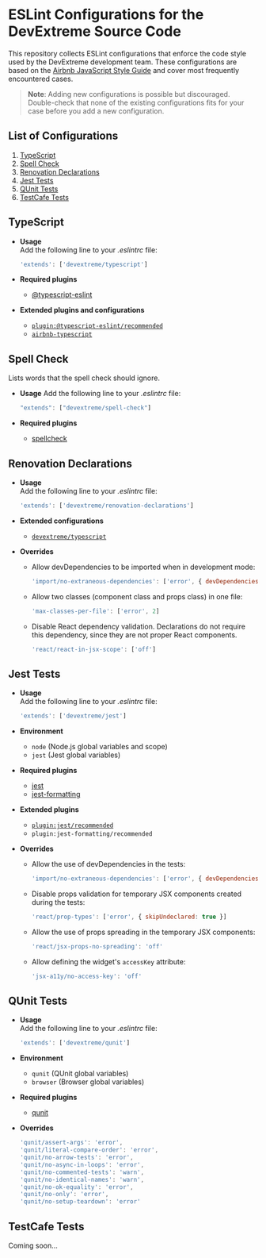 # ESLint Configurations for the DevExtreme Source Code

This repository collects ESLint configurations that enforce the code style used by the DevExtreme development team. These configurations are based on the [Airbnb JavaScript Style Guide](https://github.com/airbnb/javascript) and cover most frequently encountered cases.

> **Note**: Adding new configurations is possible but discouraged. Double-check that none of the existing configurations fits for your case before you add a new configuration.

## List of Configurations

  1. [TypeScript](#typescript)
  1. [Spell Check](#spell-check)
  1. [Renovation Declarations](#renovation-declarations)
  1. [Jest Tests](#jest-tests)
  1. [QUnit Tests](#qunit-tests)
  1. [TestCafe Tests](#testcafe-tests)

## TypeScript

- **Usage**    
    Add the following line to your *.eslintrc* file:
    
    ```javascript
    'extends': ['devextreme/typescript']
    ```

- **Required plugins**
  - [@typescript-eslint](https://github.com/typescript-eslint/typescript-eslint)
  
- **Extended plugins and configurations**
  - [`plugin:@typescript-eslint/recommended`](https://github.com/typescript-eslint/typescript-eslint/tree/master/packages/eslint-plugin#recommended-configs)
  - [`airbnb-typescript`](https://github.com/iamturns/eslint-config-airbnb-typescript)
  
## Spell Check

Lists words that the spell check should ignore.

- **Usage**
    Add the following line to your *.eslintrc* file:
    
    ```javascript
    "extends": ["devextreme/spell-check"]
    ```

- **Required plugins**
  - [spellcheck](https://github.com/aotaduy/eslint-plugin-spellcheck)

## Renovation Declarations

- **Usage**    
    Add the following line to your *.eslintrc* file:
    
    ```javascript
    'extends': ['devextreme/renovation-declarations']
    ```
    
- **Extended configurations**
  - [`devextreme/typescript`](#typescript)

- **Overrides**

  - Allow devDependencies to be imported when in development mode:

    ```javascript
    'import/no-extraneous-dependencies': ['error', { devDependencies: true }]
    ```

  - Allow two classes (component class and props class) in one file:
  
    ```javascript
    'max-classes-per-file': ['error', 2]
    ```

  - Disable React dependency validation. Declarations do not require this dependency, since they are not proper React components. 
  
    ```javascript
    'react/react-in-jsx-scope': ['off']
    ```

## Jest Tests

- **Usage**    
    Add the following line to your *.eslintrc* file:
    
    ```javascript
    'extends': ['devextreme/jest']
    ```

- **Environment**
  - `node` (Node.js global variables and scope)
  - `jest` (Jest global variables)
  
- **Required plugins**
  - [jest](https://github.com/jest-community/eslint-plugin-jest)
  - [jest-formatting](https://github.com/dangreenisrael/eslint-plugin-jest-formatting)
  
- **Extended plugins**
  - [`plugin:jest/recommended`](https://github.com/jest-community/eslint-plugin-jest#recommended)
  - `plugin:jest-formatting/recommended`
  
- **Overrides**

  - Allow the use of devDependencies in the tests:
  
    ```javascript
    'import/no-extraneous-dependencies': ['error', { devDependencies: true }]
    ```

  - Disable props validation for temporary JSX components created during the tests:
  
    ```javascript
    'react/prop-types': ['error', { skipUndeclared: true }]
    ```

  - Allow the use of props spreading in the temporary JSX components:
  
    ```javascript
    'react/jsx-props-no-spreading': 'off'
    ```

  - Allow defining the widget's `accessKey` attribute:
  
    ```javascript
    'jsx-a11y/no-access-key': 'off'
    ```

## QUnit Tests

- **Usage**    
    Add the following line to your *.eslintrc* file:
    
    ```javascript
    'extends': ['devextreme/qunit']
    ```

- **Environment**
  - `qunit` (QUnit global variables)
  - `browser` (Browser global variables)
  
- **Required plugins**
  - [qunit](https://github.com/platinumazure/eslint-plugin-qunit)
  
- **Overrides**
  
    ```javascript
    'qunit/assert-args': 'error',
    'qunit/literal-compare-order': 'error',
    'qunit/no-arrow-tests': 'error',
    'qunit/no-async-in-loops': 'error',
    'qunit/no-commented-tests': 'warn',
    'qunit/no-identical-names': 'warn',
    'qunit/no-ok-equality': 'error',
    'qunit/no-only': 'error',
    'qunit/no-setup-teardown': 'error'
    ```

## TestCafe Tests

Coming soon...
